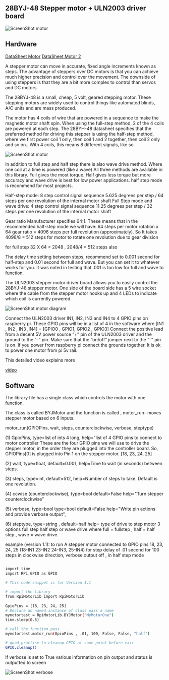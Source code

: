 28BYJ-48 Stepper motor + ULN2003 driver board
---------------------------------------

![ScreenShot motor](https://raw.githubusercontent.com/gavinlyonsrepo/RpiMotorLib/master/screenshot/28BYJ.jpg)


Hardware
------------------------------------

[DataSheet Motor](http://robocraft.ru/files/datasheet/28BYJ-48.pdf)
[DataSheet Motor 2](https://www.bitsbox.co.uk/data/motor/Stepper.pdf)

A stepper motor can move in accurate, fixed angle increments known as steps.
The advantage of steppers over DC motors is that you can achieve much higher 
precision and control over the movement. The downside of using steppers is that they are a bit more complex to 
control than servos and DC motors.

The 28BYJ-48 is a small, cheap, 5 volt, geared stepping motor. 
These stepping motors are widely used to control things like automated blinds, 
A/C units and are mass produced.

The motor has 4 coils of wire that are powered in a sequence to make the magnetic motor shaft spin. 
When using the full-step method, 2 of the 4 coils are powered at each step. 
The 28BYH-48 datasheet specifies that the preferred method for driving this stepper is using the half-step method, 
where we first power coil 1 only, then coil 1 and 2 together, then coil 2 only and so on…With 4 coils, 
this means 8 different signals, like so 


 ![ScreenShot motor ](https://raw.githubusercontent.com/gavinlyonsrepo/RpiMotorLib/master/screenshot/figure.jpg)


In addition to full step and half step there is also wave drive method.
Where one coil at a time is powered (like a wave) 
All three methods are available in this library.
Full gives the most torque. Half gives less torque but more accuracy 
and wave drive is best for low power applications. half step mode is recommend 
for most projects.

Half-step mode: 8 step control signal sequence 
5.625 degrees per step / 64 steps per one revolution of the internal motor shaft
Full  Step mode and wave drive: 4 step control signal sequence 11.25 degrees per step 
/ 32 steps per one revolution of the internal motor shaft

Gear ratio	Manufacturer specifies 64:1. 
These means that in the recommended half-step mode we will have:
64 steps per motor rotation x 64 gear ratio = 4096 steps per full revolution (approximately). 
So It takes 4096/8 =  512 steps for motor to rotate one revolution due to gear division

for full step 32 X 64 = 2048 , 2048/4 = 512 steps  also

The delay time setting between steps, recommend set to 0.001 second for half-step and 0.01 second
for full and wave. But you can set it to whatever works for you. It was noted in testing
that .001 is too low for full and wave to function.

The ULN2003 stepper motor driver board allows you to easily control the 28BYJ-48 stepper motor.
One side of the board side has a 5 wire socket where the cable from the stepper motor hooks up 
and 4 LEDs to indicate which coil is currently powered.

![ScreenShot motor diagram](https://raw.githubusercontent.com/gavinlyonsrepo/RpiMotorLib/master/screenshot/figure2.jpg)

Connect the ULN2003 driver IN1, IN2, IN3 and IN4 to 4 GPIO pins on raspberry pi.
These GPIO pins will be in a list of 4 in the software where [IN1 , IN2 , IN3 ,IN4] = [GPIO0 , GPIO1, GPIO2 , GPIO3]
Connect the positive lead from a decent 5V power source “+” pin of the ULN2003 driver and the ground to the “-” pin.
Make sure that the “on/off” jumper next to the “-” pin is on. 
If you power from raspberry pi connect the grounds together.
It is ok to power one motor from pi 5v rail. 
 
This detailed video  explains more

[video](https://www.youtube.com/watch?v=B86nqDRskVU)

Software
--------------------------------------------

The library file has a single class which controls the motor with one 
function.

The class is called BYJMotor and the function is called 
, motor_run- moves stepper motor based on 6 inputs.


motor_run(GPIOPins, wait, steps, counterclockwise, verbose, steptype)

(1) GpioPins, type=list of ints 4 long, help="list of
 4 GPIO pins to connect to motor controller
 These are the four GPIO pins we will
 use to drive the stepper motor, in the order
 they are plugged into the controller board. So,
 GPIOPins[0] is plugged into Pin 1 on the stepper motor.
 [18, 23, 24, 25]
         
(2) wait, type=float, default=0.001, help=Time to wait
(in seconds) between steps.
         
(3) steps, type=int, default=512, help=Number of steps to take.
Default is one revolution.
         
(4) ccwise (counterclockwise), type=bool default=False
help="Turn stepper counterclockwise"

 (5) verbose, type=bool  type=bool default=False
 help="Write pin actions and provide verbose output",
 
 (6) steptype, type=string , default=half help= type of drive to
 step motor 3 options full step half step or wave drive
 where full = fullstep , half = half step , wave = wave drive.

        
 example (version 1.1): to run A stepper motor connected to GPIO pins 18, 23, 24, 25
 (18-IN1 23-IN2 24-IN3, 25-IN4)
 for step delay of .01 second for 100 steps in clockwise direction,
 verbose output off , in half step mode

    
```sh

import time 
import RPi.GPIO as GPIO

# This code snippet is for Version 1.1 

# import the library
from RpiMotorLib import RpiMotorLib
    
GpioPins = [18, 23, 24, 25]
# Declare an named instance of class pass a name
mymotortest = RpiMotorLib.BYJMotor("MyMotorOne")
time.sleep(0.5)

# call the function pass
mymotortest.motor_run(GpioPins , .01, 100, False, False, "half")

# good practise to cleanup GPIO at some point before exit
GPIO.cleanup()
```

If verbose is set to True various information on pin output and status is outputted to screen

 ![ScreenShot verbose](https://raw.githubusercontent.com/gavinlyonsrepo/RpiMotorLib/master/screenshot/Verbose_output_run.jpg)
